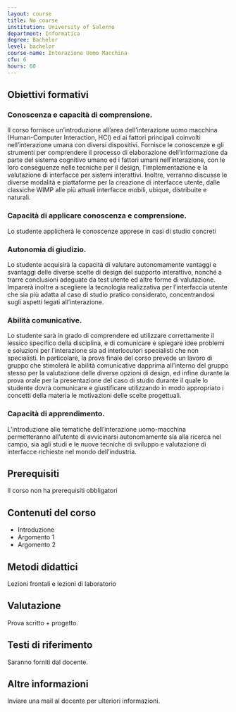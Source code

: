 ```yaml
---
layout: course
title: No course
institution: University of Salerno
department: Informatica
degree: Bachelor
level: bachelor
course-name: Interazione Uomo Macchina
cfu: 6
hours: 60
---
```

<!---  Nella parte di intestazione mettiamo le informazioni su cui vogliamo poi calcolare qualche statistica --->
<!---  Nella parte di contenuto mettiamo invece le informazioni descrittive  --->

## Obiettivi formativi

### Conoscenza e capacità di comprensione.

Il corso fornisce un’introduzione all’area dell’interazione uomo macchina (Human-Computer Interaction, HCI) ed ai fattori principali coinvolti nell’interazione umana con diversi dispositivi. Fornisce le conoscenze e gli strumenti per comprendere il processo di elaborazione dell’informazione da parte del sistema cognitivo umano ed i fattori umani nell’interazione, con le loro conseguenze nelle tecniche per il design, l’implementazione e la valutazione di interfacce per sistemi interattivi. Inoltre, verranno discusse le diverse modalità e piattaforme per la creazione di interfacce utente, dalle classiche WIMP alle più attuali interfacce mobili, ubique, distribuite e naturali.

### Capacità di applicare conoscenza e comprensione.

Lo studente applicherà le conoscenze apprese in casi di studio concreti
### Autonomia di giudizio.

Lo studente acquisirà la capacità di valutare autonomamente vantaggi e svantaggi delle diverse scelte di design del supporto interattivo, nonché a trarre conclusioni adeguate da test utente ed altre forme di valutazione. Imparerà inoltre a scegliere la tecnologia realizzativa per l’interfaccia utente che sia più adatta al caso di studio pratico considerato, concentrandosi sugli aspetti legati all’interazione.

### Abilità comunicative.

Lo studente sarà in grado di comprendere ed utilizzare correttamente il lessico specifico della disciplina, e di comunicare e spiegare idee problemi e soluzioni per l’interazione sia ad interlocutori specialisti che non specialisti. In particolare, la prova finale del corso prevede un lavoro di gruppo che stimolerà le abilità comunicative dapprima all’interno del gruppo stesso per la valutazione delle diverse opzioni di design, ed infine durante la prova orale per la presentazione del caso di studio durante il quale lo studente dovrà comunicare e giustificare utilizzando in modo appropriato i concetti della materia le motivazioni delle scelte progettuali.

### Capacità di apprendimento.

L’introduzione alle tematiche dell’interazione uomo-macchina permetteranno all’utente di avvicinarsi autonomamente sia alla ricerca nel campo, sia agli studi e le nuove tecniche di sviluppo e valutazione di interfacce richieste nel mondo dell’industria.

## Prerequisiti

Il corso non ha prerequisiti obbligatori

## Contenuti del corso
* Introduzione
* Argomento 1
* Argomento 2


## Metodi didattici
Lezioni frontali e lezioni di laboratorio

## Valutazione

Prova scritto + progetto.

## Testi di riferimento
Saranno forniti dal docente.

## Altre informazioni
Inviare una mail al docente per ulteriori informazioni.
